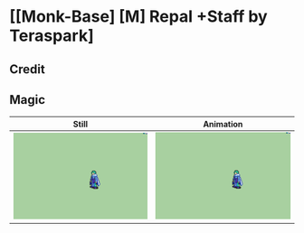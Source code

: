 # [\[Monk-Base\] \[M\] Repal +Staff by Teraspark]

## Credit



## Magic

| Still | Animation |
| :---: | :-------: |
| ![Magic still](./Magic_000.png) | ![Magic animation](./Magic.gif) |
